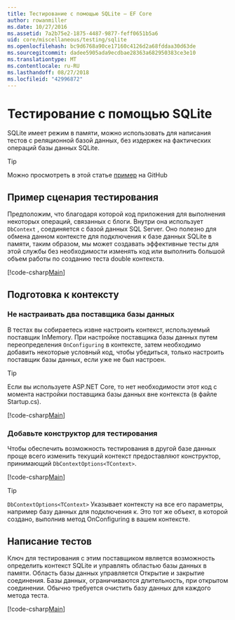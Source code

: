 ```yaml
---
title: Тестирование с помощью SQLite — EF Core
author: rowanmiller
ms.date: 10/27/2016
ms.assetid: 7a2b75e2-1875-4487-9877-feff0651b5a6
uid: core/miscellaneous/testing/sqlite
ms.openlocfilehash: bc9d6768a90ce17160c4126d2a68fddaa30d63de
ms.sourcegitcommit: dadee5905ada9ecdbae28363a682950383ce3e10
ms.translationtype: MT
ms.contentlocale: ru-RU
ms.lasthandoff: 08/27/2018
ms.locfileid: "42996872"
---
```

# <a name="testing-with-sqlite"></a>Тестирование с помощью SQLite

SQLite имеет режим в памяти, можно использовать для написания тестов с реляционной базой данных, без издержек на фактических операций базы данных SQLite.

> [!TIP]  
> Можно просмотреть в этой статье [пример](https://github.com/aspnet/EntityFramework.Docs/tree/master/samples/core/Miscellaneous/Testing) на GitHub

## <a name="example-testing-scenario"></a>Пример сценария тестирования

Предположим, что благодаря которой код приложения для выполнения некоторых операций, связанных с блоги. Внутри она использует `DbContext` , соединяется с базой данных SQL Server. Оно полезно для обмена данном контексте для подключения к базе данных SQLite в памяти, таким образом, мы может создавать эффективные тесты для этой службы без необходимости изменять код или выполнить большой объем работы по созданию теста double контекста.

[!code-csharp[Main](../../../../samples/core/Miscellaneous/Testing/BusinessLogic/BlogService.cs)]

## <a name="get-your-context-ready"></a>Подготовка к контексту

### <a name="avoid-configuring-two-database-providers"></a>Не настраивать два поставщика базы данных

В тестах вы собираетесь извне настроить контекст, используемый поставщик InMemory. При настройке поставщика базы данных путем переопределения `OnConfiguring` в контексте, затем необходимо добавить некоторые условный код, чтобы убедиться, только настроить поставщик базы данных, если уже не был настроен.

> [!TIP]  
> Если вы используете ASP.NET Core, то нет необходимости этот код с момента настройки поставщика базы данных вне контекста (в файле Startup.cs).

[!code-csharp[Main](../../../../samples/core/Miscellaneous/Testing/BusinessLogic/BloggingContext.cs#OnConfiguring)]

### <a name="add-a-constructor-for-testing"></a>Добавьте конструктор для тестирования

Чтобы обеспечить возможность тестирования в другой базе данных проще всего изменить текущий контекст предоставляют конструктор, принимающий `DbContextOptions<TContext>`.

[!code-csharp[Main](../../../../samples/core/Miscellaneous/Testing/BusinessLogic/BloggingContext.cs#Constructors)]

> [!TIP]  
> `DbContextOptions<TContext>` Указывает контексту на все его параметры, например базу данных для подключения к. Это тот же объект, в которой создано, выполнив метод OnConfiguring в вашем контексте.

## <a name="writing-tests"></a>Написание тестов

Ключ для тестирования с этим поставщиком является возможность определить контекст SQLite и управлять областью базы данных в памяти. Область базы данных управляется Открытие и закрытие соединения. Базы данных, ограничиваются длительность, при открытом соединении. Обычно требуется очистить базу данных для каждого метода теста.

[!code-csharp[Main](../../../../samples/core/Miscellaneous/Testing/TestProject/SQLite/BlogServiceTests.cs)]
